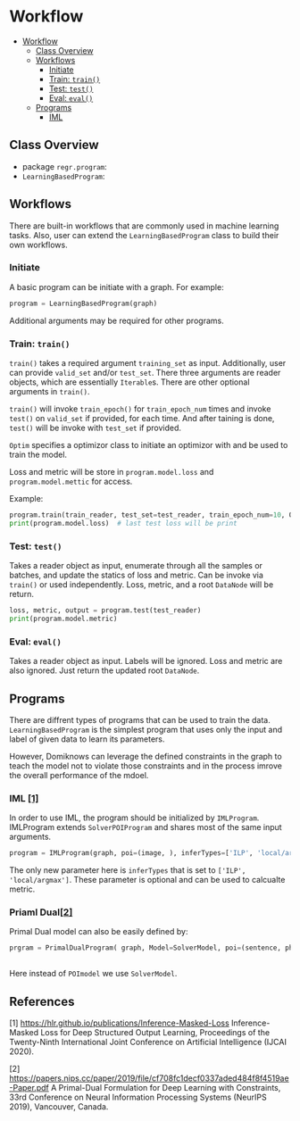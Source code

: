 # Workflow

- [Workflow](#workflow)
  - [Class Overview](#class-overview)
  - [Workflows](#workflows)
    - [Initiate](#initiate)
    - [Train: `train()`](#train-train)
    - [Test: `test()`](#test-test)
    - [Eval: `eval()`](#eval-eval)
  - [Programs](#Programs)
    - [IML](#IML)
## Class Overview

- package `regr.program`:
- `LearningBasedProgram`:

## Workflows

There are built-in workflows that are commonly used in machine learning tasks. Also, user can extend the `LearningBasedProgram` class to build their own workflows.

### Initiate

A basic program can be initiate with a graph. For example:

```python
program = LearningBasedProgram(graph)
```

Additional arguments may be required for other programs.

### Train: `train()`

`train()` takes a required argument `training_set` as input. Additionally, user can provide `valid_set` and/or `test_set`. There three arguments are reader objects, which are essentially `Iterable`s. 
There are other optional arguments in `train()`.

`train()` will invoke `train_epoch()` for `train_epoch_num` times and invoke `test()` on `valid_set` if provided, for each time. And after taining is done, `test()` will be invoke with `test_set` if provided.

`Optim` specifies a optimizor class to initiate an optimizor with and be used to train the model.

Loss and metric will be store in `program.model.loss` and `program.model.mettic` for access.

Example:

```python
program.train(train_reader, test_set=test_reader, train_epoch_num=10, Optim=torch.optim.Adam)
print(program.model.loss)  # last test loss will be print
```


### Test: `test()`

Takes a reader object as input, enumerate through all the samples or batches, and update the statics of loss and metric.
Can be invoke via `train()` or used independently.
Loss, metric, and a root `DataNode` will be return.

```python
loss, metric, output = program.test(test_reader)
print(program.model.metric)
```

### Eval: `eval()`

Takes a reader object as input. Labels will be ignored. Loss and metric are also ignored. Just return the updated root `DataNode`.

## Programs

There are diffrent types of programs that can be used to train the data. `LearningBasedProgram` is the simplest program that uses only the input and label of given data to learn its parameters.

However, Domiknows can leverage the defined constraints in the graph to teach the model not to violate those constraints and in the process imrove the overall performance of the mdoel.

### IML [[1]](#1)

In order to use IML, the program should be initialized by `IMLProgram`. IMLProgram extends `SolverPOIProgram` and shares most of the same input arguments.

```python
program = IMLProgram(graph, poi=(image, ), inferTypes=['ILP', 'local/argmax'], loss=..., metric=...})
```

The only new parameter here is `inferTypes` that is set to `['ILP', 'local/argmax']`. These parameter is optional and can be used to calcualte metric.

### Priaml Dual[[2]](#2)

Primal Dual model can also be easily defined by:

```python
prgram = PrimalDualProgram( graph, Model=SolverModel, poi=(sentence, phrase, pair), inferTypes=['local/argmax'],loss=..., metric=...)
            
```

Here instead of `POImodel` we use `SolverModel`.


## References


<a id="1">[1] https://hlr.github.io/publications/Inference-Masked-Loss </a> 
Inference-Masked Loss for Deep Structured Output Learning, Proceedings of the Twenty-Ninth International Joint Conference on Artificial Intelligence (IJCAI 2020).


<a id="2">[2] https://papers.nips.cc/paper/2019/file/cf708fc1decf0337aded484f8f4519ae-Paper.pdf </a> 
A Primal-Dual Formulation for Deep Learning with Constraints, 33rd Conference on Neural Information Processing Systems (NeurIPS 2019), Vancouver, Canada.
